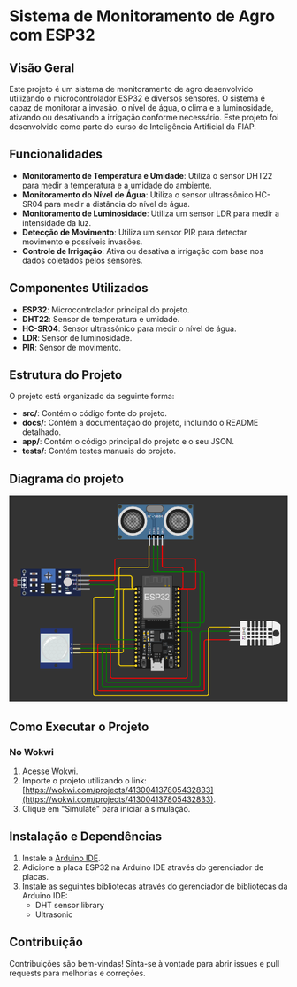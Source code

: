 # Sistema de Monitoramento de Agro com ESP32

## Visão Geral
Este projeto é um sistema de monitoramento de agro desenvolvido utilizando o microcontrolador ESP32 e diversos sensores. O sistema é capaz de monitorar a invasão, o nível de água, o clima e a luminosidade, ativando ou desativando a irrigação conforme necessário. Este projeto foi desenvolvido como parte do curso de Inteligência Artificial da FIAP.

## Funcionalidades
- **Monitoramento de Temperatura e Umidade**: Utiliza o sensor DHT22 para medir a temperatura e a umidade do ambiente.
- **Monitoramento do Nível de Água**: Utiliza o sensor ultrassônico HC-SR04 para medir a distância do nível de água.
- **Monitoramento de Luminosidade**: Utiliza um sensor LDR para medir a intensidade da luz.
- **Detecção de Movimento**: Utiliza um sensor PIR para detectar movimento e possíveis invasões.
- **Controle de Irrigação**: Ativa ou desativa a irrigação com base nos dados coletados pelos sensores.

## Componentes Utilizados
- **ESP32**: Microcontrolador principal do projeto.
- **DHT22**: Sensor de temperatura e umidade.
- **HC-SR04**: Sensor ultrassônico para medir o nível de água.
- **LDR**: Sensor de luminosidade.
- **PIR**: Sensor de movimento.

## Estrutura do Projeto
O projeto está organizado da seguinte forma:
- **src/**: Contém o código fonte do projeto.
- **docs/**: Contém a documentação do projeto, incluindo o README detalhado.
- **app/**: Contém o código principal do projeto e o seu JSON.
- **tests/**: Contém testes manuais do projeto.

## Diagrama do projeto
![alt text](diagrama-do-projeto.png)

## Como Executar o Projeto
### No Wokwi
1. Acesse [Wokwi](https://wokwi.com).
2. Importe o projeto utilizando o link: [https://wokwi.com/projects/413004137805432833](https://wokwi.com/projects/413004137805432833).
3. Clique em "Simulate" para iniciar a simulação.

## Instalação e Dependências
1. Instale a [Arduino IDE](https://www.arduino.cc/en/software).
2. Adicione a placa ESP32 na Arduino IDE através do gerenciador de placas.
3. Instale as seguintes bibliotecas através do gerenciador de bibliotecas da Arduino IDE:
   - DHT sensor library
   - Ultrasonic

## Contribuição
Contribuições são bem-vindas! Sinta-se à vontade para abrir issues e pull requests para melhorias e correções.
